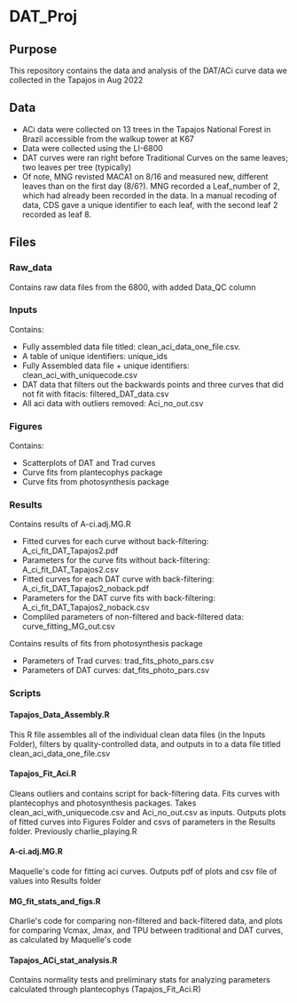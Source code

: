 # DAT_Proj

## Purpose
This repository contains the data and analysis of the DAT/ACi curve data we collected in the Tapajos in Aug 2022

## Data
* ACi data were collected on 13 trees in the Tapajos National Forest in Brazil accessible from the walkup tower at K67
* Data were collected using the LI-6800
* DAT curves were ran right before Traditional Curves on the same leaves; two leaves per tree (typically)
* Of note, MNG revisted MACA1 on 8/16 and measured new, different leaves than on the first day (8/6?). MNG recorded a Leaf_number of 2, which had already been recorded in the data. In a manual recoding of data, CDS gave a unique identifier to each leaf, with the second leaf 2 recorded as leaf 8.

## Files
### Raw_data
Contains raw data files from the 6800, with added Data_QC column

### Inputs
Contains: 
* Fully assembled data file titled: clean_aci_data_one_file.csv. 
* A table of unique identifiers: unique_ids
* Fully Assembled data file + unique identifiers: clean_aci_with_uniquecode.csv
* DAT data that filters out the backwards points and three curves that did not fit with fitacis: filtered_DAT_data.csv
* All aci data with outliers removed: Aci_no_out.csv

### Figures
Contains:
* Scatterplots of DAT and Trad curves
* Curve fits from plantecophys package
* Curve fits from photosynthesis package

### Results
Contains results of A-ci.adj.MG.R
* Fitted curves for each curve without back-filtering: A_ci_fit_DAT_Tapajos2.pdf
* Parameters for the curve fits without back-filtering: A_ci_fit_DAT_Tapajos2.csv
* Fitted curves for each DAT curve with back-filtering: A_ci_fit_DAT_Tapajos2_noback.pdf
* Parameters for the DAT curve fits with back-filtering: A_ci_fit_DAT_Tapajos2_noback.csv
* Compliled parameters of non-filtered and back-filtered data: curve_fitting_MG_out.csv

Contains results of fits from photosynthesis package
* Parameters of Trad curves: trad_fits_photo_pars.csv
* Parameters of DAT curves: dat_fits_photo_pars.csv

### Scripts
#### Tapajos_Data_Assembly.R
This R file assembles all of the individual clean data files (in the Inputs Folder), filters by quality-controlled data, and outputs in to a data file titled clean_aci_data_one_file.csv

#### Tapajos_Fit_Aci.R
Cleans outliers and contains script for back-filtering data. Fits curves with plantecophys and photosynthesis packages. Takes clean_aci_with_uniquecode.csv and Aci_no_out.csv as inputs. Outputs plots of fitted curves into Figures Folder and csvs of parameters in the Results folder. Previously charlie_playing.R

#### A-ci.adj.MG.R
Maquelle's code for fitting aci curves. Outputs pdf of plots and csv file of values into Results folder

#### MG_fit_stats_and_figs.R
Charlie's code for comparing non-filtered and back-filtered data, and plots for comparing Vcmax, Jmax, and TPU between traditional and DAT curves, as calculated by Maquelle's code

#### Tapajos_ACi_stat_analysis.R
Contains normality tests and preliminary stats for analyzing parameters calculated through plantecophys (Tapajos_Fit_Aci.R)
